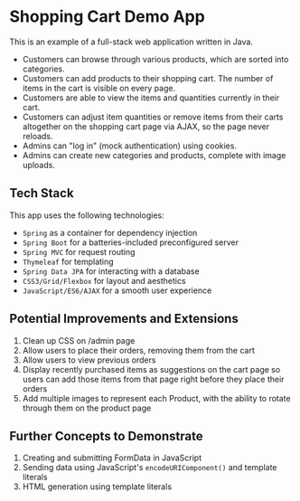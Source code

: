 # Shopping Cart Demo App

This is an example of a full-stack web application written in Java.

* Customers can browse through various products, which are sorted into categories.
* Customers can add products to their shopping cart. The number of items in the cart is visible on every page.
* Customers are able to view the items and quantities currently in their cart.
* Customers can adjust item quantities or remove items from their carts altogether on the shopping cart page via AJAX, so the page never reloads.
* Admins can "log in" (mock authentication) using cookies.
* Admins can create new categories and products, complete with image uploads.

## Tech Stack

This app uses the following technologies:
* `Spring` as a container for dependency injection
* `Spring Boot` for a batteries-included preconfigured server
* `Spring MVC` for request routing
* `Thymeleaf` for templating
* `Spring Data JPA` for interacting with a database
* `CSS3/Grid/Flexbox` for layout and aesthetics
* `JavaScript/ES6/AJAX` for a smooth user experience

## Potential Improvements and Extensions

1. Clean up CSS on /admin page
1. Allow users to place their orders, removing them from the cart
1. Allow users to view previous orders
1. Display recently purchased items as suggestions on the cart page so users can add those items from that page right before they place their orders
1. Add multiple images to represent each Product, with the ability to rotate through them on the product page

## Further Concepts to Demonstrate

1. Creating and submitting FormData in JavaScript
1. Sending data using JavaScript's `encodeURIComponent()` and template literals
1. HTML generation using template literals

